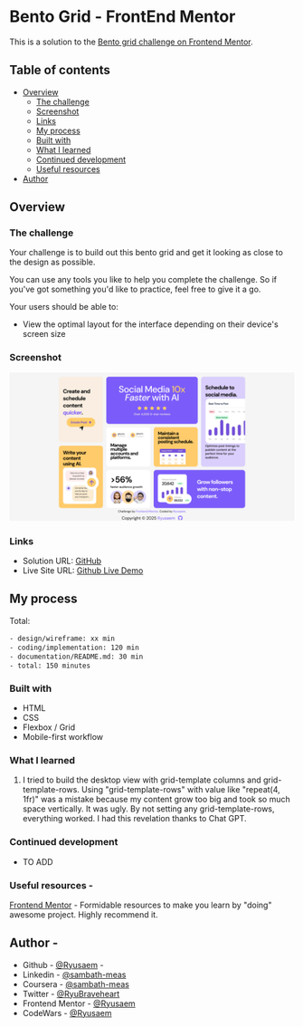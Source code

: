 # Bento Grid - FrontEnd Mentor

This is a solution to the [Bento grid challenge on Frontend Mentor](https://www.frontendmentor.io/challenges/bento-grid-RMydElrlOj).

## Table of contents

- [Overview](#overview)
  - [The challenge](#the-challenge)
  - [Screenshot](#screenshot)
  - [Links](#links)
  - [My process](#my-process)
  - [Built with](#built-with)
  - [What I learned](#what-i-learned)
  - [Continued development](#continued-development)
  - [Useful resources](#useful-resources)
- [Author](#author)

## Overview

### The challenge

Your challenge is to build out this bento grid and get it looking as close to the design as possible.

You can use any tools you like to help you complete the challenge. So if you've got something you'd like to practice, feel free to give it a go.

Your users should be able to:

- View the optimal layout for the interface depending on their device's screen size

### Screenshot

![Screenshot Project](/design/screenshot.png)

### Links

- Solution URL: [GitHub](https://github.com/Ryusaem/bento-grid-frontend-mentor/)
- Live Site URL: [Github Live Demo](https://ryusaem.github.io/bento-grid-frontend-mentor/)

## My process

Total:

    - design/wireframe: xx min
    - coding/implementation: 120 min
    - documentation/README.md: 30 min
    - total: 150 minutes

### Built with

- HTML
- CSS
- Flexbox / Grid
- Mobile-first workflow

### What I learned

1. I tried to build the desktop view with grid-template columns and grid-template-rows.
   Using "grid-template-rows" with value like "repeat(4, 1fr)" was a mistake because my content grow too big and took so much space vertically. It was ugly.
   By not setting any grid-template-rows, everything worked.
   I had this revelation thanks to Chat GPT.

### Continued development

- TO ADD

### Useful resources -

[Frontend Mentor](https://www.frontendmentor.io/challenges/) - Formidable resources to make you learn by "doing" awesome project. Highly recommend it.

## Author -

- Github - [@Ryusaem](https://github.com/Ryusaem) -
- Linkedin - [@sambath-meas](https://www.linkedin.com/in/sambath-meas)
- Coursera - [@sambath-meas](https://www.coursera.org/learner/sambath-meas)
- Twitter - [@RyuBraveheart](https://twitter.com/RyuBraveheart)
- Frontend Mentor - [@Ryusaem](https://www.frontendmentor.io/profile/Ryusaem)
- CodeWars - [@Ryusaem](https://www.codewars.com/users/Ryusaem)
